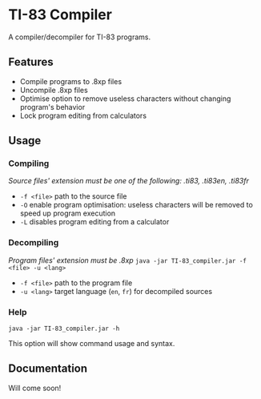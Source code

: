 # TI-83 Compiler
A compiler/decompiler for TI-83 programs.

## Features
- Compile programs to .8xp files
- Uncompile .8xp files
- Optimise option to remove useless characters without changing program's behavior
- Lock program editing from calculators

## Usage
### Compiling
*Source files' extension must be one of the following: .ti83, .ti83en, .ti83fr*


+ `-f <file>` path to the source file
+ `-O` enable program optimisation: useless characters will be removed to speed up program execution
+ `-L` disables program editing from a calculator

### Decompiling
*Program files' extension must be .8xp*
`java -jar TI-83_compiler.jar -f <file> -u <lang>`

+ `-f <file>` path to the program file
+ `-u <lang>` target language (`en`, `fr`) for decompiled sources

### Help
`java -jar TI-83_compiler.jar -h`

This option will show command usage and syntax.


## Documentation
Will come soon!

